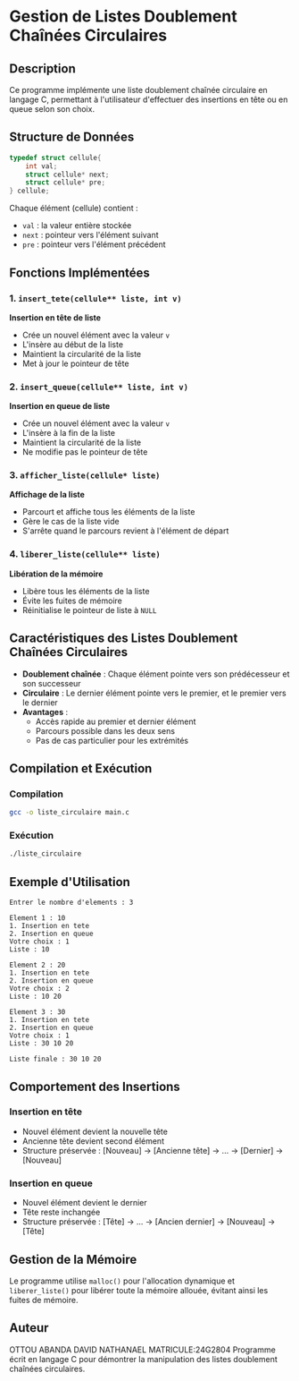 # Gestion de Listes Doublement Chaînées Circulaires

## Description
Ce programme implémente une liste doublement chaînée circulaire en langage C, permettant à l'utilisateur d'effectuer des insertions en tête ou en queue selon son choix.

## Structure de Données
```c
typedef struct cellule{
    int val;
    struct cellule* next;
    struct cellule* pre;
} cellule;
```

Chaque élément (cellule) contient :
- `val` : la valeur entière stockée
- `next` : pointeur vers l'élément suivant
- `pre` : pointeur vers l'élément précédent

## Fonctions Implémentées

### 1. `insert_tete(cellule** liste, int v)`
**Insertion en tête de liste**
- Crée un nouvel élément avec la valeur `v`
- L'insère au début de la liste
- Maintient la circularité de la liste
- Met à jour le pointeur de tête

### 2. `insert_queue(cellule** liste, int v)`
**Insertion en queue de liste**
- Crée un nouvel élément avec la valeur `v`
- L'insère à la fin de la liste
- Maintient la circularité de la liste
- Ne modifie pas le pointeur de tête

### 3. `afficher_liste(cellule* liste)`
**Affichage de la liste**
- Parcourt et affiche tous les éléments de la liste
- Gère le cas de la liste vide
- S'arrête quand le parcours revient à l'élément de départ

### 4. `liberer_liste(cellule** liste)`
**Libération de la mémoire**
- Libère tous les éléments de la liste
- Évite les fuites de mémoire
- Réinitialise le pointeur de liste à `NULL`

## Caractéristiques des Listes Doublement Chaînées Circulaires

- **Doublement chaînée** : Chaque élément pointe vers son prédécesseur et son successeur
- **Circulaire** : Le dernier élément pointe vers le premier, et le premier vers le dernier
- **Avantages** :
  - Accès rapide au premier et dernier élément
  - Parcours possible dans les deux sens
  - Pas de cas particulier pour les extrémités

## Compilation et Exécution

### Compilation
```bash
gcc -o liste_circulaire main.c
```

### Exécution
```bash
./liste_circulaire
```

## Exemple d'Utilisation

```
Entrer le nombre d'elements : 3

Element 1 : 10
1. Insertion en tete
2. Insertion en queue
Votre choix : 1
Liste : 10

Element 2 : 20
1. Insertion en tete
2. Insertion en queue
Votre choix : 2
Liste : 10 20

Element 3 : 30
1. Insertion en tete
2. Insertion en queue
Votre choix : 1
Liste : 30 10 20

Liste finale : 30 10 20
```

## Comportement des Insertions

### Insertion en tête
- Nouvel élément devient la nouvelle tête
- Ancienne tête devient second élément
- Structure préservée : [Nouveau] → [Ancienne tête] → ... → [Dernier] → [Nouveau]

### Insertion en queue
- Nouvel élément devient le dernier
- Tête reste inchangée
- Structure préservée : [Tête] → ... → [Ancien dernier] → [Nouveau] → [Tête]

## Gestion de la Mémoire

Le programme utilise `malloc()` pour l'allocation dynamique et `liberer_liste()` pour libérer toute la mémoire allouée, évitant ainsi les fuites de mémoire.

## Auteur
OTTOU ABANDA DAVID NATHANAEL 
MATRICULE:24G2804
Programme écrit en langage C pour démontrer la manipulation des listes doublement chaînées circulaires.
